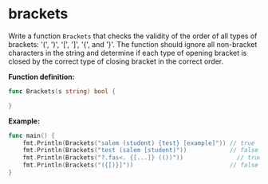 # brackets


Write a function `Brackets` that checks the validity of the order of all types of brackets: '(', ')', '[', ']', '{', and '}'. The function should ignore all non-bracket characters in the string and determine if each type of opening bracket is closed by the correct type of closing bracket in the correct order.

**Function definition:**

```go
func Brackets(s string) bool {

}
```

**Example:**

```go
func main() {
	fmt.Println(Brackets("salem (student) {test} [example]")) // true
	fmt.Println(Brackets("test (salem [student)"))            // false
	fmt.Println(Brackets("?.fas<. {[...]} (())"))          		// true
	fmt.Println(Brackets("({[)}]"))                           // false
}
```
